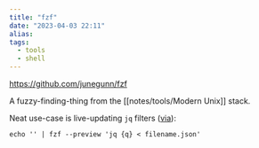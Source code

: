 ```yaml
---
title: "fzf"
date: "2023-04-03 22:11"
alias: 
tags:
  - tools
  - shell
---
```


https://github.com/junegunn/fzf

A fuzzy-finding-thing from the [[notes/tools/Modern Unix]] stack.

Neat use-case is live-updating `jq` filters ([via](https://social.jvns.ca/@b0rk/110135929111161568)):

```shell {title=""}
echo '' | fzf --preview 'jq {q} < filename.json'
```